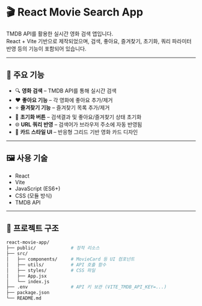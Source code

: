# 🎬 React Movie Search App

TMDB API를 활용한 실시간 영화 검색 앱입니다.  
React + Vite 기반으로 제작되었으며, 검색, 좋아요, 즐겨찾기, 초기화, 쿼리 파라미터 반영 등의 기능이 포함되어 있습니다.

---

## 🔧 주요 기능

- 🔍 **영화 검색** – TMDB API를 통해 실시간 검색
- ❤️ **좋아요 기능** – 각 영화에 좋아요 추가/제거
- ⭐ **즐겨찾기 기능** – 즐겨찾기 목록 추가/제거
- 🔁 **초기화 버튼** – 검색결과 및 좋아요/즐겨찾기 상태 초기화
- 🌐 **URL 쿼리 반영** – 검색어가 브라우저 주소에 자동 반영됨
- 🧩 **카드 스타일 UI** – 반응형 그리드 기반 영화 카드 디자인

---

## 🖼️ 사용 기술

- React
- Vite
- JavaScript (ES6+)
- CSS (모듈 방식)
- TMDB API

---

## 📁 프로젝트 구조

```bash
react-movie-app/
├── public/             # 정적 리소스
├── src/
│   ├── components/     # MovieCard 등 UI 컴포넌트
│   ├── utils/          # API 호출 함수
│   ├── styles/         # CSS 파일
│   ├── App.jsx
│   └── index.js
├── .env                # API 키 보관 (VITE_TMDB_API_KEY=...)
├── package.json
└── README.md
